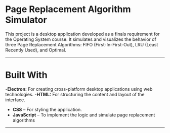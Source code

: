 # Page Replacement Algorithm Simulator
This project is a desktop application developed as a finals requirement for the Operating System course. It simulates and visualizes the behavior of three Page Replacement Algorithms: FIFO (First-In-First-Out), LRU (Least Recently Used), and Optimal.
___
# Built With
-**Electron:** For creating cross-platform desktop applications using web technologies.
-**HTML:** For structuring the content and layout of the interface.
- **CSS** – For styling the application.
- **JavaScript** – To implement the logic and simulate page replacement algorithms
___
